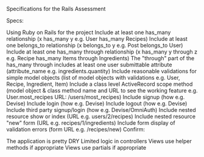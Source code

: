 Specifications for the Rails Assessment

Specs:

 Using Ruby on Rails for the project
 Include at least one has_many relationship (x has_many y e.g. User has_many Recipes)
 Include at least one belongs_to relationship (x belongs_to y e.g. Post belongs_to User)
 Include at least one has_many through relationship (x has_many y through z e.g. Recipe has_many Items through Ingredients)
 The "through" part of the has_many through includes at least one user submittable attribute (attribute_name e.g. ingredients.quantity)
 Include reasonable validations for simple model objects (list of model objects with validations e.g. User, Recipe, Ingredient, Item)
 Include a class level ActiveRecord scope method (model object & class method name and URL to see the working feature e.g. User.most_recipes URL: /users/most_recipes)
 Include signup (how e.g. Devise)
 Include login (how e.g. Devise)
 Include logout (how e.g. Devise)
 Include third party signup/login (how e.g. Devise/OmniAuth)
 Include nested resource show or index (URL e.g. users/2/recipes)
 Include nested resource "new" form (URL e.g. recipes/1/ingredients)
 Include form display of validation errors (form URL e.g. /recipes/new)
Confirm:

 The application is pretty DRY
 Limited logic in controllers
 Views use helper methods if appropriate
 Views use partials if appropriate